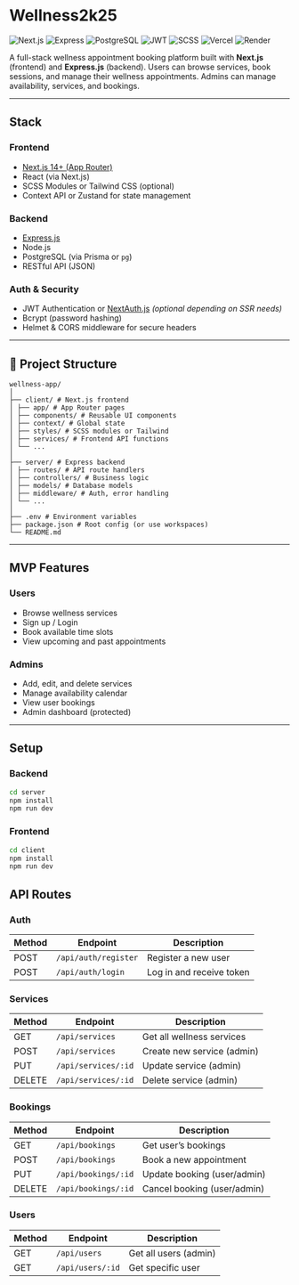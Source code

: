 # Wellness2k25
![Next.js](https://img.shields.io/badge/Next.js-000?style=for-the-badge&logo=next.js&logoColor=white)
![Express](https://img.shields.io/badge/Express.js-000?style=for-the-badge&logo=express&logoColor=white)
![PostgreSQL](https://img.shields.io/badge/PostgreSQL-316192?style=for-the-badge&logo=postgresql&logoColor=white)
![JWT](https://img.shields.io/badge/JWT-000?style=for-the-badge&logo=jsonwebtokens&logoColor=white)
![SCSS](https://img.shields.io/badge/SCSS-cc6699?style=for-the-badge&logo=sass&logoColor=white)
![Vercel](https://img.shields.io/badge/Vercel-000?style=for-the-badge&logo=vercel&logoColor=white)
![Render](https://img.shields.io/badge/Render-46E3B7?style=for-the-badge&logo=render&logoColor=black)


A full-stack wellness appointment booking platform built with **Next.js** (frontend) and **Express.js** (backend). Users can browse services, book sessions, and manage their wellness appointments. Admins can manage availability, services, and bookings.

---

## Stack

### Frontend
- [Next.js 14+ (App Router)](https://nextjs.org/docs)
- React (via Next.js)
- SCSS Modules or Tailwind CSS (optional)
- Context API or Zustand for state management

### Backend
- [Express.js](https://expressjs.com/)
- Node.js
- PostgreSQL (via Prisma or `pg`)
- RESTful API (JSON)

### Auth & Security
- JWT Authentication or [NextAuth.js](https://next-auth.js.org/) *(optional depending on SSR needs)*
- Bcrypt (password hashing)
- Helmet & CORS middleware for secure headers

---

## 📁 Project Structure
```
wellness-app/
│
├── client/ # Next.js frontend
│ ├── app/ # App Router pages
│ ├── components/ # Reusable UI components
│ ├── context/ # Global state
│ ├── styles/ # SCSS modules or Tailwind
│ ├── services/ # Frontend API functions
│ └── ...
│
├── server/ # Express backend
│ ├── routes/ # API route handlers
│ ├── controllers/ # Business logic
│ ├── models/ # Database models
│ ├── middleware/ # Auth, error handling
│ └── ...
│
├── .env # Environment variables
├── package.json # Root config (or use workspaces)
└── README.md
```

---

## MVP Features

### Users
- Browse wellness services
- Sign up / Login
- Book available time slots
- View upcoming and past appointments

### Admins
- Add, edit, and delete services
- Manage availability calendar
- View user bookings
- Admin dashboard (protected)

---

## Setup

### Backend
```bash
cd server
npm install
npm run dev
```

### Frontend
```bash
cd client
npm install
npm run dev
```


## API Routes

### Auth
| Method | Endpoint             | Description              |
|--------|----------------------|--------------------------|
| POST   | `/api/auth/register` | Register a new user      |
| POST   | `/api/auth/login`    | Log in and receive token |

### Services
| Method | Endpoint         | Description                |
|--------|------------------|----------------------------|
| GET    | `/api/services`  | Get all wellness services  |
| POST   | `/api/services`  | Create new service (admin) |
| PUT    | `/api/services/:id` | Update service (admin) |
| DELETE | `/api/services/:id` | Delete service (admin) |

### Bookings
| Method | Endpoint            | Description                     |
|--------|---------------------|---------------------------------|
| GET    | `/api/bookings`     | Get user’s bookings             |
| POST   | `/api/bookings`     | Book a new appointment          |
| PUT    | `/api/bookings/:id` | Update booking (user/admin)     |
| DELETE | `/api/bookings/:id` | Cancel booking (user/admin)     |

### Users
| Method | Endpoint      | Description              |
|--------|---------------|--------------------------|
| GET    | `/api/users`  | Get all users (admin)    |
| GET    | `/api/users/:id` | Get specific user     |

